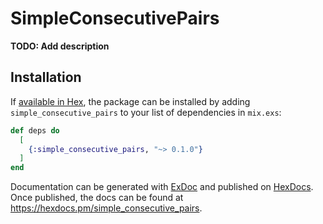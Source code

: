 # SimpleConsecutivePairs

**TODO: Add description**

## Installation

If [available in Hex](https://hex.pm/docs/publish), the package can be installed
by adding `simple_consecutive_pairs` to your list of dependencies in `mix.exs`:

```elixir
def deps do
  [
    {:simple_consecutive_pairs, "~> 0.1.0"}
  ]
end
```

Documentation can be generated with [ExDoc](https://github.com/elixir-lang/ex_doc)
and published on [HexDocs](https://hexdocs.pm). Once published, the docs can
be found at <https://hexdocs.pm/simple_consecutive_pairs>.

